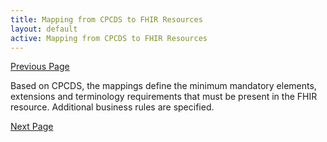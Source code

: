 ```yaml
---
title: Mapping from CPCDS to FHIR Resources
layout: default
active: Mapping from CPCDS to FHIR Resources
---
```


[Previous Page](<Common_Payer_Consumer_Data_Set_(CPCDS).html>)

Based on CPCDS, the mappings define the minimum mandatory elements, extensions and terminology requirements that must be present in the FHIR resource. Additional business rules are specified.

[Next Page](Data_Element_Index.html)
